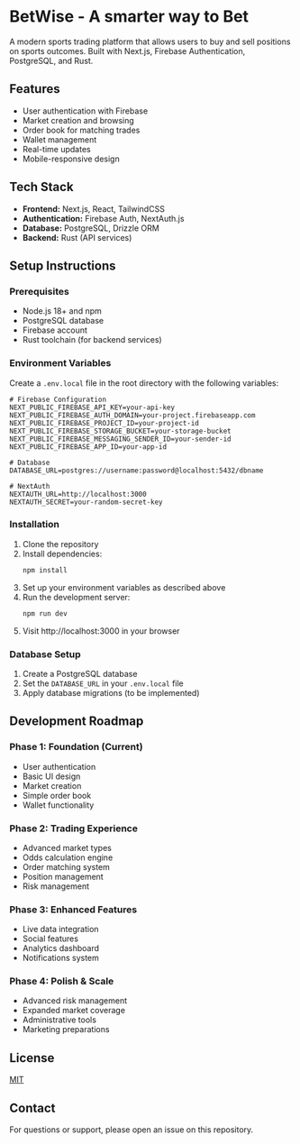 # BetWise - A smarter way to Bet

A modern sports trading platform that allows users to buy and sell positions on sports outcomes. Built with Next.js, Firebase Authentication, PostgreSQL, and Rust.

## Features

- User authentication with Firebase
- Market creation and browsing
- Order book for matching trades
- Wallet management
- Real-time updates
- Mobile-responsive design

## Tech Stack

- **Frontend:** Next.js, React, TailwindCSS
- **Authentication:** Firebase Auth, NextAuth.js
- **Database:** PostgreSQL, Drizzle ORM
- **Backend:** Rust (API services)

## Setup Instructions

### Prerequisites

- Node.js 18+ and npm
- PostgreSQL database
- Firebase account
- Rust toolchain (for backend services)

### Environment Variables

Create a `.env.local` file in the root directory with the following variables:

```
# Firebase Configuration
NEXT_PUBLIC_FIREBASE_API_KEY=your-api-key
NEXT_PUBLIC_FIREBASE_AUTH_DOMAIN=your-project.firebaseapp.com
NEXT_PUBLIC_FIREBASE_PROJECT_ID=your-project-id
NEXT_PUBLIC_FIREBASE_STORAGE_BUCKET=your-storage-bucket
NEXT_PUBLIC_FIREBASE_MESSAGING_SENDER_ID=your-sender-id
NEXT_PUBLIC_FIREBASE_APP_ID=your-app-id

# Database
DATABASE_URL=postgres://username:password@localhost:5432/dbname

# NextAuth
NEXTAUTH_URL=http://localhost:3000
NEXTAUTH_SECRET=your-random-secret-key
```

### Installation

1. Clone the repository
2. Install dependencies:
   ```bash
   npm install
   ```
3. Set up your environment variables as described above
4. Run the development server:
   ```bash
   npm run dev
   ```
5. Visit http://localhost:3000 in your browser

### Database Setup

1. Create a PostgreSQL database
2. Set the `DATABASE_URL` in your `.env.local` file
3. Apply database migrations (to be implemented)

## Development Roadmap

### Phase 1: Foundation (Current)
- User authentication
- Basic UI design
- Market creation
- Simple order book
- Wallet functionality

### Phase 2: Trading Experience
- Advanced market types
- Odds calculation engine
- Order matching system
- Position management
- Risk management

### Phase 3: Enhanced Features
- Live data integration
- Social features
- Analytics dashboard
- Notifications system

### Phase 4: Polish & Scale
- Advanced risk management
- Expanded market coverage
- Administrative tools
- Marketing preparations

## License

[MIT](LICENSE)

## Contact

For questions or support, please open an issue on this repository.
